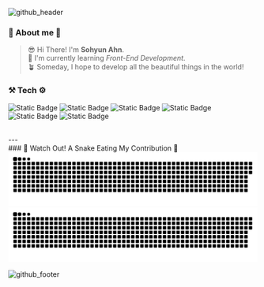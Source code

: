 ![github_header](https://github.com/sohyun-ahn/sohyun-ahn/assets/71028309/13ace94a-4bd2-4e85-959b-f40861618eb3)

### 💟 About me 💟
  > 😎  Hi There! I'm **Sohyun Ahn**. <br>
  > 🌱  I'm currently learning *Front-End Development*. <br>
  > 🪴  Someday, I hope to develop all the beautiful things in the world!

### ⚒ Tech ⚙
 ![Static Badge](https://img.shields.io/badge/Python-3776AB?style=flat&logo=Python&logoColor=white) ![Static Badge](https://img.shields.io/badge/HTML5-E34F26?style=flat&logo=HTML5&logoColor=white) ![Static Badge](https://img.shields.io/badge/CSS3-1572B6?style=flat&logo=CSS3&logoColor=white) ![Static Badge](https://img.shields.io/badge/JavaScript-F7DF1E?style=flat&logo=JavaScript&logoColor=black) ![Static Badge](https://img.shields.io/badge/TypeScript-3178c6?style=flat&logo=TypeScript&logoColor=white) ![Static Badge](https://img.shields.io/badge/React-61DAFB?style=flat&logo=React&logoColor=white)
 
<br>
---
<br>
### 🐍 Watch Out! A Snake Eating My Contribution 💢
<img alt="github-snake" src="https://github.com/sohyun-ahn/sohyun-ahn/blob/output/github-snake.svg#gh-light-mode-only"/>
<img alt="github-snake" src="https://github.com/sohyun-ahn/sohyun-ahn/blob/output/github-snake-dark.svg#gh-dark-mode-only"/>

![github_footer](https://github.com/sohyun-ahn/sohyun-ahn/assets/71028309/842cc182-9e21-4de6-83af-0e11081ceffe)
